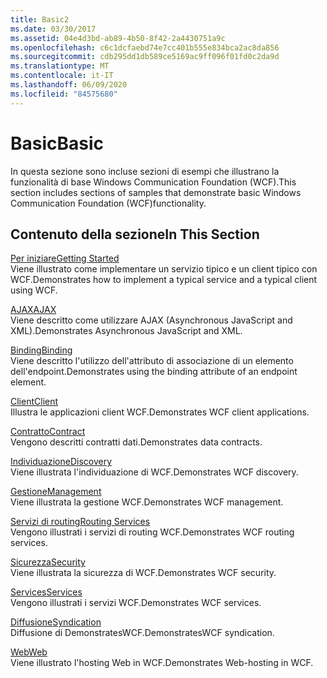 ```yaml
---
title: Basic2
ms.date: 03/30/2017
ms.assetid: 04e4d3bd-ab89-4b50-8f42-2a4430751a9c
ms.openlocfilehash: c6c1dcfaebd74e7cc401b555e834bca2ac8da856
ms.sourcegitcommit: cdb295dd1db589ce5169ac9ff096f01fd0c2da9d
ms.translationtype: MT
ms.contentlocale: it-IT
ms.lasthandoff: 06/09/2020
ms.locfileid: "84575680"
---
```

# <a name="basic"></a><span data-ttu-id="785c3-102">Basic</span><span class="sxs-lookup"><span data-stu-id="785c3-102">Basic</span></span>
<span data-ttu-id="785c3-103">In questa sezione sono incluse sezioni di esempi che illustrano la funzionalità di base Windows Communication Foundation (WCF).</span><span class="sxs-lookup"><span data-stu-id="785c3-103">This section includes sections of samples that demonstrate basic Windows Communication Foundation (WCF)functionality.</span></span>  
  
## <a name="in-this-section"></a><span data-ttu-id="785c3-104">Contenuto della sezione</span><span class="sxs-lookup"><span data-stu-id="785c3-104">In This Section</span></span>  
 [<span data-ttu-id="785c3-105">Per iniziare</span><span class="sxs-lookup"><span data-stu-id="785c3-105">Getting Started</span></span>](getting-started-sample.md)  
 <span data-ttu-id="785c3-106">Viene illustrato come implementare un servizio tipico e un client tipico con WCF.</span><span class="sxs-lookup"><span data-stu-id="785c3-106">Demonstrates how to implement a typical service and a typical client using WCF.</span></span>  
  
 [<span data-ttu-id="785c3-107">AJAX</span><span class="sxs-lookup"><span data-stu-id="785c3-107">AJAX</span></span>](ajax.md)  
 <span data-ttu-id="785c3-108">Viene descritto come utilizzare AJAX (Asynchronous JavaScript and XML).</span><span class="sxs-lookup"><span data-stu-id="785c3-108">Demonstrates Asynchronous JavaScript and XML.</span></span>  
  
 [<span data-ttu-id="785c3-109">Binding</span><span class="sxs-lookup"><span data-stu-id="785c3-109">Binding</span></span>](binding.md)  
 <span data-ttu-id="785c3-110">Viene descritto l'utilizzo dell'attributo di associazione di un elemento dell'endpoint.</span><span class="sxs-lookup"><span data-stu-id="785c3-110">Demonstrates using the binding attribute of an endpoint element.</span></span>  
  
 [<span data-ttu-id="785c3-111">Client</span><span class="sxs-lookup"><span data-stu-id="785c3-111">Client</span></span>](client.md)  
 <span data-ttu-id="785c3-112">Illustra le applicazioni client WCF.</span><span class="sxs-lookup"><span data-stu-id="785c3-112">Demonstrates WCF client applications.</span></span>  
  
 [<span data-ttu-id="785c3-113">Contratto</span><span class="sxs-lookup"><span data-stu-id="785c3-113">Contract</span></span>](contract.md)  
 <span data-ttu-id="785c3-114">Vengono descritti contratti dati.</span><span class="sxs-lookup"><span data-stu-id="785c3-114">Demonstrates data contracts.</span></span>  
  
 [<span data-ttu-id="785c3-115">Individuazione</span><span class="sxs-lookup"><span data-stu-id="785c3-115">Discovery</span></span>](discovery-samples.md)  
 <span data-ttu-id="785c3-116">Viene illustrata l'individuazione di WCF.</span><span class="sxs-lookup"><span data-stu-id="785c3-116">Demonstrates WCF discovery.</span></span>  
  
 [<span data-ttu-id="785c3-117">Gestione</span><span class="sxs-lookup"><span data-stu-id="785c3-117">Management</span></span>](management.md)  
 <span data-ttu-id="785c3-118">Viene illustrata la gestione WCF.</span><span class="sxs-lookup"><span data-stu-id="785c3-118">Demonstrates WCF management.</span></span>  
  
 [<span data-ttu-id="785c3-119">Servizi di routing</span><span class="sxs-lookup"><span data-stu-id="785c3-119">Routing Services</span></span>](routing-services.md)  
 <span data-ttu-id="785c3-120">Vengono illustrati i servizi di routing WCF.</span><span class="sxs-lookup"><span data-stu-id="785c3-120">Demonstrates WCF routing services.</span></span>  
  
 [<span data-ttu-id="785c3-121">Sicurezza</span><span class="sxs-lookup"><span data-stu-id="785c3-121">Security</span></span>](security-in-wcf.md)  
 <span data-ttu-id="785c3-122">Viene illustrata la sicurezza di WCF.</span><span class="sxs-lookup"><span data-stu-id="785c3-122">Demonstrates WCF security.</span></span>  
  
 [<span data-ttu-id="785c3-123">Services</span><span class="sxs-lookup"><span data-stu-id="785c3-123">Services</span></span>](services.md)  
 <span data-ttu-id="785c3-124">Vengono illustrati i servizi WCF.</span><span class="sxs-lookup"><span data-stu-id="785c3-124">Demonstrates WCF services.</span></span>  
  
 [<span data-ttu-id="785c3-125">Diffusione</span><span class="sxs-lookup"><span data-stu-id="785c3-125">Syndication</span></span>](syndication.md)  
 <span data-ttu-id="785c3-126">Diffusione di DemonstratesWCF.</span><span class="sxs-lookup"><span data-stu-id="785c3-126">DemonstratesWCF syndication.</span></span>  
  
 [<span data-ttu-id="785c3-127">Web</span><span class="sxs-lookup"><span data-stu-id="785c3-127">Web</span></span>](web.md)  
 <span data-ttu-id="785c3-128">Viene illustrato l'hosting Web in WCF.</span><span class="sxs-lookup"><span data-stu-id="785c3-128">Demonstrates Web-hosting in WCF.</span></span>
